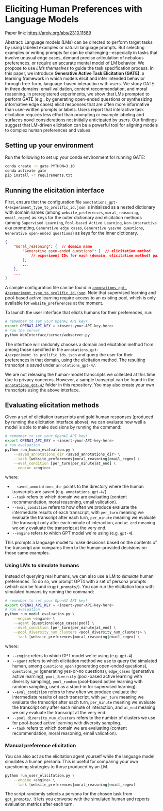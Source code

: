 # Eliciting Human Preferences with Language Models
Paper link: https://arxiv.org/abs/2310.11589

Abstract: Language models (LMs) can be directed to perform target tasks by using labeled examples or natural language prompts. But selecting examples or writing prompts for can be challenging--especially in tasks that involve unusual edge cases, demand precise articulation of nebulous preferences, or require an accurate mental model of LM behavior. We propose to use *LMs themselves* to guide the task specification process. In this paper, we introduce **Generative Active Task Elicitation (GATE)**: a learning framework in which models elicit and infer intended behavior through free-form, language-based interaction with users. We study GATE in three domains: email validation, content recommendation, and moral reasoning. In preregistered experiments, we show that LMs prompted to perform GATE (e.g., by generating open-ended questions or synthesizing informative edge cases) elicit responses that are often more informative than user-written prompts or labels. Users report that interactive task elicitation requires less effort than prompting or example labeling and surfaces novel considerations not initially anticipated by users. Our findings suggest that LM-driven elicitation can be a powerful tool for aligning models to complex human preferences and values.


## Setting up your environment
Run the following to set up your conda environment for running GATE:
```bash
conda create -n gate PYTHON=3.10
conda activate gate
pip install -r requirements.txt
```

## Running the elicitation interface
First, ensure that the configuration file `annotations_gpt-4/experiment_type_to_prolific_id.json` is initialized as a nested dictionary with domain names (among `website_preferences`, `moral_reasoning`, `email_regex`) as keys for the outer dictionary and elicitation methods (among `Supervised Learning`, `Pool-based Active Learning`, `Non-interactive` aka prompting, `Generative edge cases`, `Generative yes/no questions`, `Generative open-ended questions`) as keys for the inner dictionary.
```JSON
{
    "moral_reasoning": {  // domain name
        "Generative open-ended questions": [  // elicitation method
            // experiment IDs for each (domain, elicitation method) pair will populate in here
        ],
        ...
    },
    ...
}
```
A sample configuration file can be found in [`annotations_gpt-4/experiment_type_to_prolific_id.json`](https://github.com/alextamkin/generative-elicitation/tree/main/annotations_gpt-4/experiment_type_to_prolific_id.json).
Note that supervised learning and pool-based active learning require access to an existing pool, which is only available for `website_preferences` at the moment.


To launch the user interface that elicits humans for their preferences, run:
```bash
# remember to set your OpenAI API key!
export OPENAI_API_KEY = <insert-your-API-key-here>
# run the server
python WebInterface/server/webserver.py
```
The interface will randomly chooses a domain and elicitation method from among those specified in file `annotations_gpt-4/experiment_to_prolific_ids.json` and query the user for their preferences in that domain, using the elicitation method. The resulting transcript is saved under `annotations_gpt-4/`.

We are not releasing the human-model transcripts we collected at this time due to privacy concerns. However, a sample transcript can be found in the [`annotations_gpt-4/`](https://github.com/alextamkin/generative-elicitation/tree/main/annotations_gpt-4) folder in this repository. You may also create your own transcripts using the above interface.


## Evaluating elicitation methods

Given a set of elicitation transcripts and gold human responses (produced by running the elicitation interface above), we can evaluate how well a model is able to make decisions by running the command:

```bash
# remember to set your OpenAI API key!
export OPENAI_API_KEY = <insert-your-API-key-here>
# run evaluation
python run_human_evaluation.py \
    --saved_annotations_dir <saved_annotations_dir> \
    --task [website_preferences|moral_reasoning|email_regex] \
    --eval_condition [per_turn|per_minute|at_end] \
    --engine <engine>
```
where:
* `--saved_annotations_dir` points to the directory where the human transcripts are saved (e.g. `annotations_gpt-4/`).
* `--task` refers to which domain we are evaluating (content recommendation, moral reasoning, email validation).
* `--eval_condition` refers to how often we produce evaluate the intermediate results of each transcript, with `per_turn` meaning we evaluate the transcript after each turn, `per_minute` meaning we evaluate the transcript only after each minute of interaction, and `at_end` meaning we only evaluate the transcript at the very end.
* `--engine` refers to which GPT model we're using (e.g. `gpt-4`).

This prompts a language model to make decisions based on the contents of the transcript and compares them to the human-provided decisions on those same examples.


### Using LMs to simulate humans
Instead of querying real humans, we can also use a LM to *simulate* human preferences. To do so, we prompt GPT4 with a set of persona prompts (which can be found in `gpt_prompts/`). You can run the elicitation loop with simulated humans by running the command:

```bash
# remember to set your OpenAI API key!
export OPENAI_API_KEY = <insert-your-API-key-here>
# run evaluation
python run_model_evaluation.py \
    --engine <engine> \
    --agent [questions|edge_cases|pool] \
    --eval_condition [per_turn|per_minute|at_end] \
    --pool_diversity_num_clusters <pool_diversity_num_clusters> \
    --task [website_preferences|moral_reasoning|email_regex] \
```

where:
* `--engine` refers to which GPT model we're using (e.g. `gpt-4`).
* `--agent` refers to which elicitation method we use to query the simulated human, among `questions_open` (generating open-ended questions), `questions_yn` (generating yes-or-no questions), `edge_cases` (generative active learning), `pool_diversity` (pool-based active learning with diversity sampling), `pool_random` (pool-based active learning with random sampling, used as a stand-in for supervised learning).
* `--eval_condition` refers to how often we produce evaluate the intermediate results of each transcript, with `per_turn` meaning we evaluate the transcript after each turn, `per_minute` meaning we evaluate the transcript only after each minute of interaction, and `at_end` meaning we only evaluate the transcript at the very end.
* `--pool_diversity_num_clusters` refers to the number of clusters we use for pool-based active learning with diversity sampling.
* `--task` refers to which domain we are evaluating (content recommendation, moral reasoning, email validation).


### Manual preference elicitation
You can also act as the elicitation agent yourself while the language model simulates a human persona. This is useful for comparing your own questioning strategies to those produced by an LM.

```bash
python run_user_elicitation.py \
    --engine <engine> \
    --task [website_preferences|moral_reasoning|email_regex]
```

The script randomly selects a persona for the chosen task from `gpt_prompts/`. It lets you converse with the simulated human and reports evaluation metrics after each turn.
